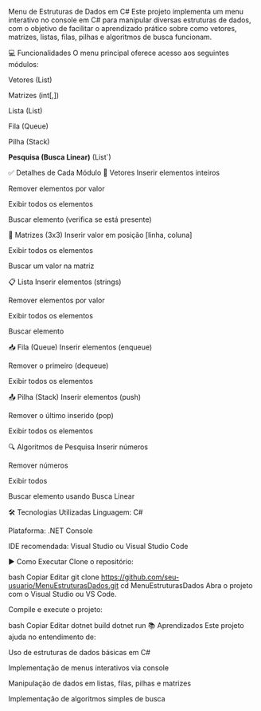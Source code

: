 Menu de Estruturas de Dados em C#
Este projeto implementa um menu interativo no console em C# para manipular diversas estruturas de dados, com o objetivo de facilitar o aprendizado prático sobre como vetores, matrizes, listas, filas, pilhas e algoritmos de busca funcionam.

💻 Funcionalidades
O menu principal oferece acesso aos seguintes módulos:

Vetores (List<int>)

Matrizes (int[,])

Lista (List<string>)

Fila (Queue<string>)

Pilha (Stack<string>)

**Pesquisa (Busca Linear)** (List<int>`)

✅ Detalhes de Cada Módulo
🔢 Vetores
Inserir elementos inteiros

Remover elementos por valor

Exibir todos os elementos

Buscar elemento (verifica se está presente)

🧮 Matrizes (3x3)
Inserir valor em posição [linha, coluna]

Exibir todos os elementos

Buscar um valor na matriz

📋 Lista
Inserir elementos (strings)

Remover elementos por valor

Exibir todos os elementos

Buscar elemento

📥 Fila (Queue)
Inserir elementos (enqueue)

Remover o primeiro (dequeue)

Exibir todos os elementos

📤 Pilha (Stack)
Inserir elementos (push)

Remover o último inserido (pop)

Exibir todos os elementos

🔍 Algoritmos de Pesquisa
Inserir números

Remover números

Exibir todos

Buscar elemento usando Busca Linear

🛠️ Tecnologias Utilizadas
Linguagem: C#

Plataforma: .NET Console

IDE recomendada: Visual Studio ou Visual Studio Code

▶️ Como Executar
Clone o repositório:

bash
Copiar
Editar
git clone https://github.com/seu-usuario/MenuEstruturasDados.git
cd MenuEstruturasDados
Abra o projeto com o Visual Studio ou VS Code.

Compile e execute o projeto:

bash
Copiar
Editar
dotnet build
dotnet run
📚 Aprendizados
Este projeto ajuda no entendimento de:

Uso de estruturas de dados básicas em C#

Implementação de menus interativos via console

Manipulação de dados em listas, filas, pilhas e matrizes

Implementação de algoritmos simples de busca

